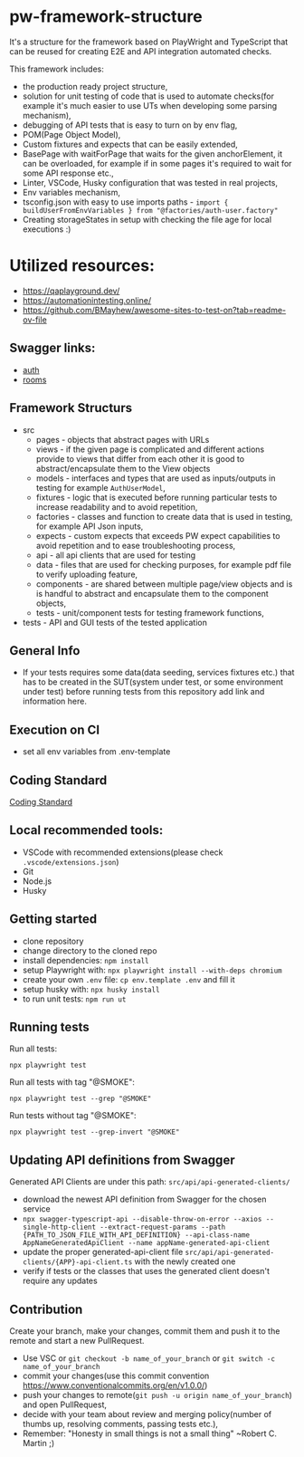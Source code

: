 # pw-framework-structure

It's a structure for the framework based on PlayWright and TypeScript that can be reused for creating E2E and API integration automated checks.

This framework includes:

- the production ready project structure,
- solution for unit testing of code that is used to automate checks(for example it's much easier to use UTs when developing some parsing mechanism),
- debugging of API tests that is easy to turn on by env flag,
- POM(Page Object Model),
- Custom fixtures and expects that can be easily extended,
- BasePage with waitForPage that waits for the given anchorElement, it can be overloaded, for example if in some pages it's required to wait for some API response etc.,
- Linter, VSCode, Husky configuration that was tested in real projects,
- Env variables mechanism,
- tsconfig.json with easy to use imports paths - `import { buildUserFromEnvVariables } from "@factories/auth-user.factory"`
- Creating storageStates in setup with checking the file age for local executions :)

# Utilized resources:

- https://qaplayground.dev/
- https://automationintesting.online/
- https://github.com/BMayhew/awesome-sites-to-test-on?tab=readme-ov-file

## Swagger links:

- [auth](https://automationintesting.online/auth/swagger-ui/index.html#/)
- [rooms](https://automationintesting.online/room/swagger-ui/index.html#/room-controller/)

## Framework Structurs

- src
  - pages - objects that abstract pages with URLs
  - views - if the given page is complicated and different actions provide to views that differ from each other it is good to abstract/encapsulate them to the View objects
  - models - interfaces and types that are used as inputs/outputs in testing for example `AuthUserModel`,
  - fixtures - logic that is executed before running particular tests to increase readability and to avoid repetition,
  - factories - classes and function to create data that is used in testing, for example API Json inputs,
  - expects - custom expects that exceeds PW expect capabilities to avoid repetition and to ease troubleshooting process,
  - api - all api clients that are used for testing
  - data - files that are used for checking purposes, for example pdf file to verify uploading feature,
  - components - are shared between multiple page/view objects and is is handful to abstract and encapsulate them to the component objects,
  - tests - unit/component tests for testing framework functions,
- tests - API and GUI tests of the tested application

## General Info

- If your tests requires some data(data seeding, services fixtures etc.) that has to be created in the SUT(system under test, or some environment under test) before running tests from this repository add link and information here.

## Execution on CI

- set all env variables from .env-template

## Coding Standard

[Coding Standard](CODING-STANDARDS.md)

## Local recommended tools:

- VSCode with recommended extensions(please check `.vscode/extensions.json`)
- Git
- Node.js
- Husky

## Getting started

- clone repository
- change directory to the cloned repo
- install dependencies: `npm install`
- setup Playwright with: `npx playwright install --with-deps chromium`
- create your own `.env` file: `cp env.template .env` and fill it
- setup husky with: `npx husky install`
- to run unit tests: `npm run ut`

## Running tests

Run all tests:

```
npx playwright test
```

Run all tests with tag "@SMOKE":

```
npx playwright test --grep "@SMOKE"
```

Run tests without tag "@SMOKE":

```
npx playwright test --grep-invert "@SMOKE"
```

## Updating API definitions from Swagger

Generated API Clients are under this path: `src/api/api-generated-clients/`

- download the newest API definition from Swagger for the chosen service
- `npx swagger-typescript-api --disable-throw-on-error --axios --single-http-client --extract-request-params --path {PATH_TO_JSON_FILE_WITH_API_DEFINITION} --api-class-name AppNameGeneratedApiClient --name appName-generated-api-client`
- update the proper generated-api-client file `src/api/api-generated-clients/{APP}-api-client.ts` with the newly created one
- verify if tests or the classes that uses the generated client doesn't require any updates

## Contribution

Create your branch, make your changes, commit them and push it to the remote and start a new PullRequest.

- Use VSC or `git checkout -b name_of_your_branch` or `git switch -c name_of_your_branch`
- commit your changes(use this commit convention https://www.conventionalcommits.org/en/v1.0.0/)
- push your changes to remote(`git push -u origin name_of_your_branch`) and open PullRequest,
- decide with your team about review and merging policy(number of thumbs up, resolving comments, passing tests etc.),
- Remember: "Honesty in small things is not a small thing" ~Robert C. Martin ;)
